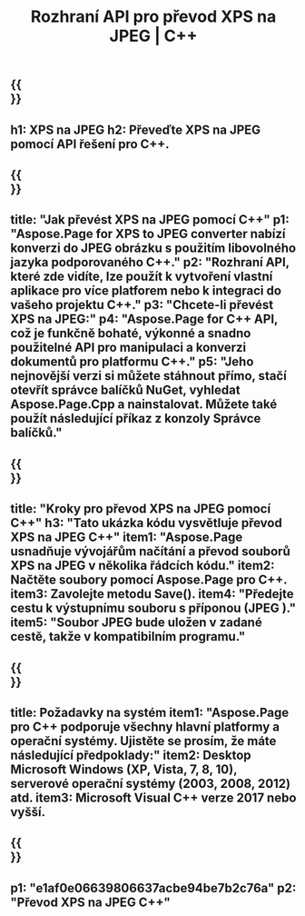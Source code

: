 ﻿---
translation: true
template: /_templates/_conversion-child-cpp.md
title: Rozhraní API pro převod XPS na JPEG | C++
url: /cpp/conversion/xps-to-jpeg/
description: Převod PS do JPEG poskytuje Aspose.Page pro řešení C++ API. Pracuje v C++ Runtime Environment pro Windows 32 bit, Windows 64 bit a Linux 64 bit.
informat: XPS
outformat: JPEG
otherformats: EPS PS
---

{{<section banner>}}
---
h1: XPS na JPEG
h2: Převeďte XPS na JPEG pomocí API řešení pro C++.
---

{{<section overview>}}
---
title: "Jak převést XPS na JPEG pomocí C++"
p1: "Aspose.Page for XPS to JPEG converter nabízí konverzi do JPEG obrázku s použitím libovolného jazyka podporovaného C++."
p2: "Rozhraní API, které zde vidíte, lze použít k vytvoření vlastní aplikace pro více platforem nebo k integraci do vašeho projektu C++."
p3: "Chcete-li převést XPS na JPEG:"
p4: "Aspose.Page for C++ API, což je funkčně bohaté, výkonné a snadno použitelné API pro manipulaci a konverzi dokumentů pro platformu C++."
p5: "Jeho nejnovější verzi si můžete stáhnout přímo, stačí otevřít správce balíčků NuGet, vyhledat Aspose.Page.Cpp a nainstalovat. Můžete také použít následující příkaz z konzoly Správce balíčků."
---

{{<section feature1>}}
---
title: "Kroky pro převod XPS na JPEG pomocí C++"
h3: "Tato ukázka kódu vysvětluje převod XPS na JPEG C++"
item1: "Aspose.Page usnadňuje vývojářům načítání a převod souborů XPS na JPEG v několika řádcích kódu."
item2: Načtěte soubory pomocí Aspose.Page pro C++.
item3: Zavolejte metodu Save().
item4: "Předejte cestu k výstupnímu souboru s příponou (JPEG )."
item5: "Soubor JPEG bude uložen v zadané cestě, takže v kompatibilním programu."
---

{{<section feature2>}}
---
title: Požadavky na systém
item1: "Aspose.Page pro C++ podporuje všechny hlavní platformy a operační systémy. Ujistěte se prosím, že máte následující předpoklady:"
item2: Desktop Microsoft Windows (XP, Vista, 7, 8, 10), serverové operační systémy (2003, 2008, 2012) atd.
item3: Microsoft Visual C++ verze 2017 nebo vyšší.
---

{{<section gist>}}
---
p1: "e1af0e06639806637acbe94be7b2c76a"
p2: "Převod XPS na JPEG C++"
---
